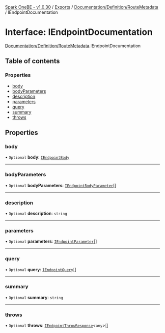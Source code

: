 [Spark OneBE - v1.0.30](../README.md) / [Exports](../modules.md) / [Documentation/Definition/RouteMetadata](../modules/Documentation_Definition_RouteMetadata.md) / IEndpointDocumentation

# Interface: IEndpointDocumentation

[Documentation/Definition/RouteMetadata](../modules/Documentation_Definition_RouteMetadata.md).IEndpointDocumentation

## Table of contents

### Properties

- [body](Documentation_Definition_RouteMetadata.IEndpointDocumentation.md#body)
- [bodyParameters](Documentation_Definition_RouteMetadata.IEndpointDocumentation.md#bodyparameters)
- [description](Documentation_Definition_RouteMetadata.IEndpointDocumentation.md#description)
- [parameters](Documentation_Definition_RouteMetadata.IEndpointDocumentation.md#parameters)
- [query](Documentation_Definition_RouteMetadata.IEndpointDocumentation.md#query)
- [summary](Documentation_Definition_RouteMetadata.IEndpointDocumentation.md#summary)
- [throws](Documentation_Definition_RouteMetadata.IEndpointDocumentation.md#throws)

## Properties

### body

• `Optional` **body**: [`IEndpointBody`](Documentation_Definition_RouteMetadata.IEndpointBody.md)

___

### bodyParameters

• `Optional` **bodyParameters**: [`IEndpointBodyParameter`](Documentation_Definition_RouteMetadata.IEndpointBodyParameter.md)[]

___

### description

• `Optional` **description**: `string`

___

### parameters

• `Optional` **parameters**: [`IEndpointParameter`](Documentation_Definition_RouteMetadata.IEndpointParameter.md)[]

___

### query

• `Optional` **query**: [`IEndpointQuery`](Documentation_Definition_RouteMetadata.IEndpointQuery.md)[]

___

### summary

• `Optional` **summary**: `string`

___

### throws

• `Optional` **throws**: [`IEndpointThrowResponse`](Documentation_Definition_RouteMetadata.IEndpointThrowResponse.md)<`any`\>[]
